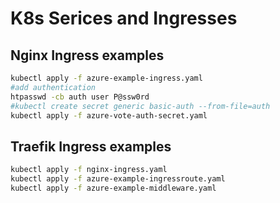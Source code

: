 # K8s Serices and Ingresses

## Nginx Ingress examples

~~~bash
kubectl apply -f azure-example-ingress.yaml
#add authentication
htpasswd -cb auth user P@ssw0rd
#kubectl create secret generic basic-auth --from-file=auth
kubectl apply -f azure-vote-auth-secret.yaml
~~~



## Traefik Ingress examples

~~~bash
kubectl apply -f nginx-ingress.yaml
kubectl apply -f azure-example-ingressroute.yaml
kubectl apply -f azure-example-middleware.yaml

~~~

